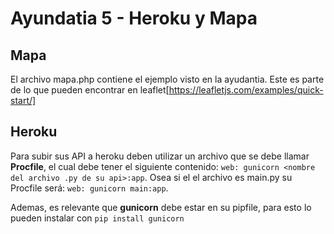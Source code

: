 
# Ayundatia 5 - Heroku y Mapa

## Mapa

El archivo mapa.php contiene el ejemplo visto en la ayudantia. Este es parte de lo que pueden encontrar en leaflet[https://leafletjs.com/examples/quick-start/]

## Heroku

Para subir sus API a heroku deben utilizar un archivo que se debe llamar **Procfile**, el cual debe tener el siguiente contenido: ```web: gunicorn <nombre del archivo .py de su api>:app```. Osea si el el archivo es main.py su Procfile será: ```web: gunicorn main:app```. 
  
Ademas, es relevante que **gunicorn** debe estar en su pipfile, para esto lo pueden instalar con ```pip install gunicorn```
